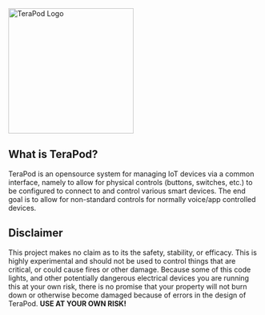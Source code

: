 <img src="https://raw.githubusercontent.com/mcanningjr/TeraPod/main/static/dist/img/TeraPod_logo.png" alt="TeraPod Logo" width="250"/>

## What is TeraPod?
TeraPod is an opensource system for managing IoT devices via a common interface, namely to allow for physical controls (buttons, switches, etc.) to be configured to connect to and control various smart devices. The end goal is to allow for non-standard controls for normally voice/app controlled devices.

## Disclaimer
This project makes no claim as to its the safety, stability, or efficacy. This is highly experimental and should
not be used to control things that are critical, or could cause fires or other damage. Because some of this code lights, and other potentially dangerous electrical devices you are running this at your own risk, there is no promise that your property will not burn down or otherwise become damaged because of errors in the design of TeraPod. **USE AT YOUR OWN RISK!**
